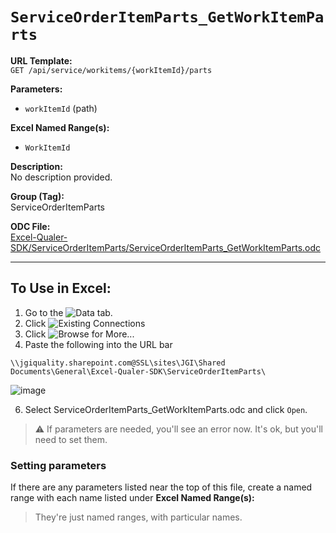 # `ServiceOrderItemParts_GetWorkItemParts`

**URL Template:**  
`GET /api/service/workitems/{workItemId}/parts`

**Parameters:**  
- `workItemId` (path)

**Excel Named Range(s):**  
- `WorkItemId`

**Description:**  
No description provided.

**Group (Tag):**  
ServiceOrderItemParts

**ODC File:**  
[Excel-Qualer-SDK/ServiceOrderItemParts/ServiceOrderItemParts_GetWorkItemParts.odc](https://github.com/Johnson-Gage-Inspection-Inc/qualer-sdk-odc/blob/main/Excel-Qualer-SDK/ServiceOrderItemParts/ServiceOrderItemParts_GetWorkItemParts.odc)

---

To Use in Excel:
---

1. Go to the ![`Data`](https://github.com/user-attachments/assets/da437a70-57b3-4c5b-bb01-4910ece19ed1)
 tab.
3. Click ![Existing Connections](https://github.com/user-attachments/assets/a2f1ed67-b2e0-4c23-ac90-68c870e60289)
4. Click ![`Browse for More...`](https://github.com/user-attachments/assets/8e698494-6865-41e7-b6fa-043aea81809a)
5. Paste the following into the URL bar
```
\\jgiquality.sharepoint.com@SSL\sites\JGI\Shared Documents\General\Excel-Qualer-SDK\ServiceOrderItemParts\
```

![image](https://github.com/user-attachments/assets/1e1a8d87-0377-446d-aaf5-d78562991db3)

6. Select ServiceOrderItemParts_GetWorkItemParts.odc and click `Open`.

> ⚠️ If parameters are needed, you'll see an error now. It's ok, but you'll need to set them.

### Setting parameters
If there are any parameters listed near the top of this file, create a named range with each name listed under **Excel Named Range(s):**
> They're just named ranges, with particular names.
